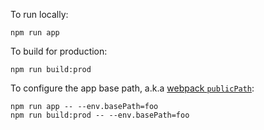 To run locally:

```
npm run app
```

To build for production:

```
npm run build:prod
```

To configure the app base path, a.k.a [webpack `publicPath`](https://webpack.js.org/configuration/output/#output-publicpath):

```
npm run app -- --env.basePath=foo
npm run build:prod -- --env.basePath=foo
```
